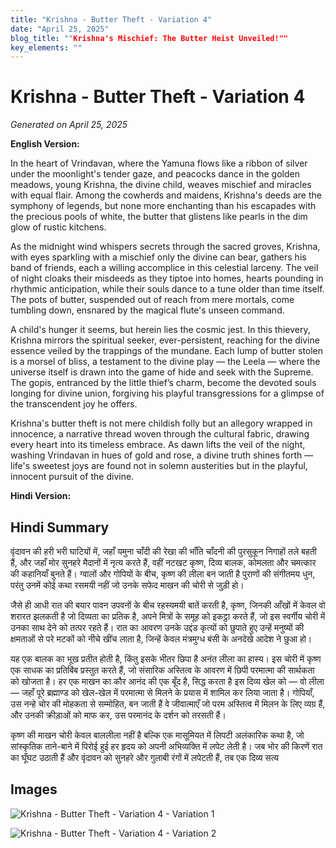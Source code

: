 ```yaml
---
title: "Krishna - Butter Theft - Variation 4"
date: "April 25, 2025"
blog_title: ""Krishna's Mischief: The Butter Heist Unveiled!""
key_elements: ""
---
```


# Krishna - Butter Theft - Variation 4

*Generated on April 25, 2025*

**English Version:**

In the heart of Vrindavan, where the Yamuna flows like a ribbon of silver under the moonlight's tender gaze, and peacocks dance in the golden meadows, young Krishna, the divine child, weaves mischief and miracles with equal flair. Among the cowherds and maidens, Krishna's deeds are the symphony of legends, but none more enchanting than his escapades with the precious pools of white, the butter that glistens like pearls in the dim glow of rustic kitchens.

As the midnight wind whispers secrets through the sacred groves, Krishna, with eyes sparkling with a mischief only the divine can bear, gathers his band of friends, each a willing accomplice in this celestial larceny. The veil of night cloaks their misdeeds as they tiptoe into homes, hearts pounding in rhythmic anticipation, while their souls dance to a tune older than time itself. The pots of butter, suspended out of reach from mere mortals, come tumbling down, ensnared by the magical flute's unseen command.

A child's hunger it seems, but herein lies the cosmic jest. In this thievery, Krishna mirrors the spiritual seeker, ever-persistent, reaching for the divine essence veiled by the trappings of the mundane. Each lump of butter stolen is a morsel of bliss, a testament to the divine play — the Leela — where the universe itself is drawn into the game of hide and seek with the Supreme. The gopis, entranced by the little thief’s charm, become the devoted souls longing for divine union, forgiving his playful transgressions for a glimpse of the transcendent joy he offers. 

Krishna's butter theft is not mere childish folly but an allegory wrapped in innocence, a narrative thread woven through the cultural fabric, drawing every heart into its timeless embrace. As dawn lifts the veil of the night, washing Vrindavan in hues of gold and rose, a divine truth shines forth — life's sweetest joys are found not in solemn austerities but in the playful, innocent pursuit of the divine.

**Hindi Version:**

## Hindi Summary

वृंदावन की हरी भरी घाटियों में, जहाँ यमुना चाँदी की रेखा की भाँति चाँदनी की पुरसुकून निगाहों तले बहती हैं, और जहाँ मोर सुनहरे मैदानों में नृत्य करते हैं, वहीं नटखट कृष्ण, दिव्य बालक, कोमलता और चमत्कार की कहानियाँ बुनते हैं। ग्वालों और गोपियों के बीच, कृष्ण की लीला बन जाती है पुराणों की संगीतमय धुन, परंतु उनमें कोई कथा रसमयी नहीं जो उनके सफेद माखन की चोरी से जुड़ी हो।

जैसे ही आधी रात की बयार पावन उपवनों के बीच रहस्यमयी बातें करती है, कृष्ण, जिनकी आँखों में केवल वो शरारत झलकती है जो दिव्यता का प्रतिक है, अपने मित्रों के समूह को इकट्ठा करते हैं, जो इस स्वर्गीय चोरी में उनका साथ देने को तत्पर रहते हैं। रात का आवरण उनके उद्दंड कृत्यों को छुपाते हुए उन्हें मनुष्यों की क्षमताओं से परे मटकों को नीचे खींच लाता है, जिन्हें केवल मंत्रमुग्ध बंसी के अनदेखे आदेश ने छुआ हो।

यह एक बालक का भूख प्रतीत होती है, किंतु इसके भीतर छिपा है अनंत लीला का हास्य। इस चोरी में कृष्ण एक साधक का प्रतिबिंब प्रस्तुत करते हैं, जो संसारिक अस्तित्व के आवरण में छिपी परमात्मा की सार्थकता को खोजता है। हर एक माखन का कौर आनंद की एक बूँद है, सिद्ध करता है इस दिव्य खेल को — वो लीला — जहाँ पूरे ब्रह्माण्ड को खेल-खेल में परमात्मा से मिलने के प्रयास में शामिल कर लिया जाता है। गोपियाँ, उस नन्हे चोर की मोहकता से सम्मोहित, बन जाती हैं वे जीवात्माएँ जो परम अस्तित्व में मिलन के लिए व्यग्र हैं, और उनकी क्रीड़ाओं को माफ कर, उस परमानंद के दर्शन को तरसती हैं।

कृष्ण की माखन चोरी केवल बाललीला नहीं है बल्कि एक मासूमियत में लिपटी अलंकारिक कथा है, जो सांस्कृतिक ताने-बाने में पिरोई हुई हर हृदय को अपनी अभिव्यक्ति में लपेट लेती है। जब भोर की किरणें रात का घूँघट उठाती हैं और वृंदावन को सुनहरे और गुलाबी रंगों में लपेटती हैं, तब एक दिव्य सत्य

## Images

![Krishna - Butter Theft - Variation 4 - Variation 1](https://oaidalleapiprodscus.blob.core.windows.net/private/org-J70Xqapa45MPR5XAo7pBs9K6/user-t32ELGEj2UVajMpjeMSrxF1Z/img-hx9xgN3WLAC98uxLrZ5l5gPY.png?st=2025-05-01T07%3A55%3A34Z&se=2025-05-01T09%3A55%3A34Z&sp=r&sv=2024-08-04&sr=b&rscd=inline&rsct=image/png&skoid=cc612491-d948-4d2e-9821-2683df3719f5&sktid=a48cca56-e6da-484e-a814-9c849652bcb3&skt=2025-05-01T01%3A44%3A55Z&ske=2025-05-02T01%3A44%3A55Z&sks=b&skv=2024-08-04&sig=tHCmdtXkIs4DfprDLOtmnWCbdJF/hHrOo8WjVSUNOOk%3D)

![Krishna - Butter Theft - Variation 4 - Variation 2](https://oaidalleapiprodscus.blob.core.windows.net/private/org-J70Xqapa45MPR5XAo7pBs9K6/user-t32ELGEj2UVajMpjeMSrxF1Z/img-oeNHgHjS61oJeqyLhlUMK9bM.png?st=2025-05-01T07%3A56%3A03Z&se=2025-05-01T09%3A56%3A03Z&sp=r&sv=2024-08-04&sr=b&rscd=inline&rsct=image/png&skoid=cc612491-d948-4d2e-9821-2683df3719f5&sktid=a48cca56-e6da-484e-a814-9c849652bcb3&skt=2025-04-30T23%3A42%3A58Z&ske=2025-05-01T23%3A42%3A58Z&sks=b&skv=2024-08-04&sig=j2K5xTnKJbEip72QAC0kXL0LFxsZpf6le/z%2BrAzEfE8%3D)
